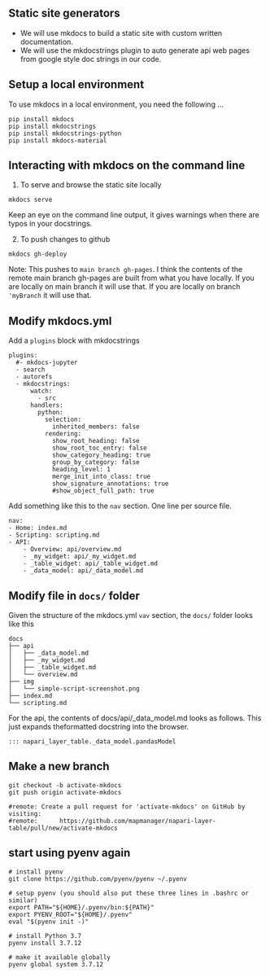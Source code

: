 ## Static site generators

- We will use mkdocs to build a static site with custom written documentation.
- We will use the mkdocstrings plugin to auto generate api web pages from google style doc strings in our code.

## Setup a local environment

To use mkdocs in a local environment, you need the following ...

```
pip install mkdocs
pip install mkdocstrings
pip install mkdocstrings-python
pip install mkdocs-material
```

## Interacting with mkdocs on the command line

1) To serve and browse the static site locally

```
mkdocs serve
```

Keep an eye on the command line output, it gives warnings when there are typos in your docstrings.

2) To push changes to github

```
mkdocs gh-deploy
```

Note: This pushes to `main branch gh-pages`. I think the contents of the remote main branch gh-pages are built from what you have locally. If you are locally on main branch it will use that. If you are locally on branch `'myBranch` it will use that.

## Modify mkdocs.yml

Add a `plugins` block with mkdocstrings

```
plugins:
  #- mkdocs-jupyter
  - search
  - autorefs
  - mkdocstrings:
      watch:
        - src
      handlers:
        python:
          selection:
            inherited_members: false
          rendering:
            show_root_heading: false
            show_root_toc_entry: false
            show_category_heading: true
            group_by_category: false
            heading_level: 1
            merge_init_into_class: true
            show_signature_annotations: true
            #show_object_full_path: true
```

Add something like this to the `nav` section. One line per source file.

```
nav:
- Home: index.md
- Scripting: scripting.md
- API:
    - Overview: api/overview.md
    - _my_widget: api/_my_widget.md
    - _table_widget: api/_table_widget.md
    - _data_model: api/_data_model.md
```

## Modify file in `docs/` folder

Given the structure of the mkdocs.yml `vav` section, the `docs/` folder looks like this

```
docs
├── api
│   ├── _data_model.md
│   ├── _my_widget.md
│   ├── _table_widget.md
│   └── overview.md
├── img
│   └── simple-script-screenshot.png
├── index.md
└── scripting.md
```

For the api, the contents of docs/api/_data_model.md looks as follows. This just expands theformatted docstring into the browser.

```
::: napari_layer_table._data_model.pandasModel
```

## Make a new branch

```
git checkout -b activate-mkdocs
git push origin activate-mkdocs

#remote: Create a pull request for 'activate-mkdocs' on GitHub by visiting:
#remote:      https://github.com/mapmanager/napari-layer-table/pull/new/activate-mkdocs
```

## start using pyenv again

```
# install pyenv
git clone https://github.com/pyenv/pyenv ~/.pyenv

# setup pyenv (you should also put these three lines in .bashrc or similar)
export PATH="${HOME}/.pyenv/bin:${PATH}"
export PYENV_ROOT="${HOME}/.pyenv"
eval "$(pyenv init -)"

# install Python 3.7
pyenv install 3.7.12

# make it available globally
pyenv global system 3.7.12
```

